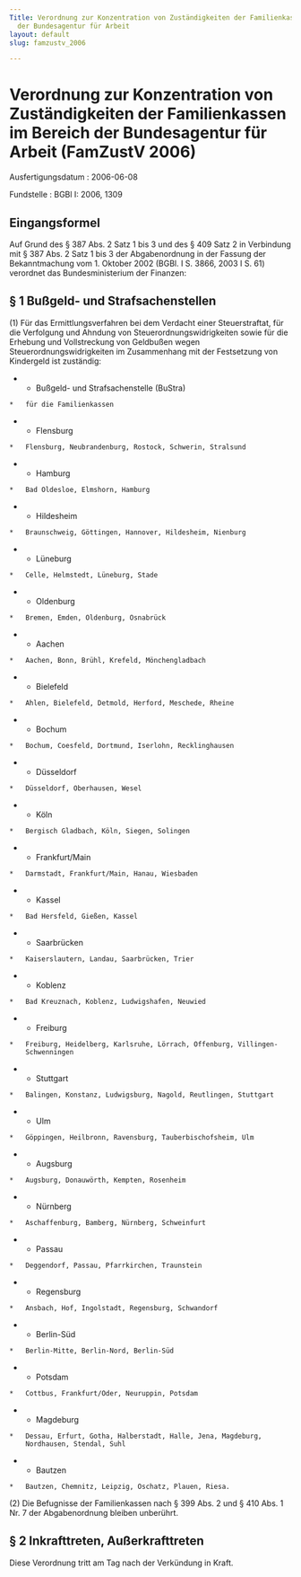 ```yaml
---
Title: Verordnung zur Konzentration von Zuständigkeiten der Familienkassen im  Bereich
  der Bundesagentur für Arbeit
layout: default
slug: famzustv_2006

---
```


# Verordnung zur Konzentration von Zuständigkeiten der Familienkassen im  Bereich der Bundesagentur für Arbeit (FamZustV 2006)

Ausfertigungsdatum
:   2006-06-08

Fundstelle
:   BGBl I: 2006, 1309



## Eingangsformel

Auf Grund des § 387 Abs. 2 Satz 1 bis 3 und des § 409 Satz 2 in
Verbindung mit § 387 Abs. 2 Satz 1 bis 3 der Abgabenordnung in der
Fassung der Bekanntmachung vom 1. Oktober 2002 (BGBl. I S. 3866, 2003
I S. 61) verordnet das Bundesministerium der Finanzen:


## § 1 Bußgeld- und Strafsachenstellen

(1) Für das Ermittlungsverfahren bei dem Verdacht einer
Steuerstraftat, für die Verfolgung und Ahndung von
Steuerordnungswidrigkeiten sowie für die Erhebung und Vollstreckung
von Geldbußen wegen Steuerordnungswidrigkeiten im Zusammenhang mit der
Festsetzung von Kindergeld ist zuständig:

*    *   Bußgeld- und Strafsachenstelle (BuStra)

    *   für die Familienkassen


*    *   Flensburg

    *   Flensburg, Neubrandenburg, Rostock, Schwerin, Stralsund


*    *   Hamburg

    *   Bad Oldesloe, Elmshorn, Hamburg


*    *   Hildesheim

    *   Braunschweig, Göttingen, Hannover, Hildesheim, Nienburg


*    *   Lüneburg

    *   Celle, Helmstedt, Lüneburg, Stade


*    *   Oldenburg

    *   Bremen, Emden, Oldenburg, Osnabrück


*    *   Aachen

    *   Aachen, Bonn, Brühl, Krefeld, Mönchengladbach


*    *   Bielefeld

    *   Ahlen, Bielefeld, Detmold, Herford, Meschede, Rheine


*    *   Bochum

    *   Bochum, Coesfeld, Dortmund, Iserlohn, Recklinghausen


*    *   Düsseldorf

    *   Düsseldorf, Oberhausen, Wesel


*    *   Köln

    *   Bergisch Gladbach, Köln, Siegen, Solingen


*    *   Frankfurt/Main

    *   Darmstadt, Frankfurt/Main, Hanau, Wiesbaden


*    *   Kassel

    *   Bad Hersfeld, Gießen, Kassel


*    *   Saarbrücken

    *   Kaiserslautern, Landau, Saarbrücken, Trier


*    *   Koblenz

    *   Bad Kreuznach, Koblenz, Ludwigshafen, Neuwied


*    *   Freiburg

    *   Freiburg, Heidelberg, Karlsruhe, Lörrach, Offenburg, Villingen-
        Schwenningen


*    *   Stuttgart

    *   Balingen, Konstanz, Ludwigsburg, Nagold, Reutlingen, Stuttgart


*    *   Ulm

    *   Göppingen, Heilbronn, Ravensburg, Tauberbischofsheim, Ulm


*    *   Augsburg

    *   Augsburg, Donauwörth, Kempten, Rosenheim


*    *   Nürnberg

    *   Aschaffenburg, Bamberg, Nürnberg, Schweinfurt


*    *   Passau

    *   Deggendorf, Passau, Pfarrkirchen, Traunstein


*    *   Regensburg

    *   Ansbach, Hof, Ingolstadt, Regensburg, Schwandorf


*    *   Berlin-Süd

    *   Berlin-Mitte, Berlin-Nord, Berlin-Süd


*    *   Potsdam

    *   Cottbus, Frankfurt/Oder, Neuruppin, Potsdam


*    *   Magdeburg

    *   Dessau, Erfurt, Gotha, Halberstadt, Halle, Jena, Magdeburg,
        Nordhausen, Stendal, Suhl


*    *   Bautzen

    *   Bautzen, Chemnitz, Leipzig, Oschatz, Plauen, Riesa.




(2) Die Befugnisse der Familienkassen nach § 399 Abs. 2 und § 410 Abs.
1 Nr. 7 der Abgabenordnung bleiben unberührt.


## § 2 Inkrafttreten, Außerkrafttreten

Diese Verordnung tritt am Tag nach der Verkündung in Kraft.

